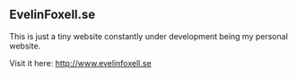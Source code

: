 ## EvelinFoxell.se
This is just a tiny website constantly under development being my personal website.

Visit it here:
http://www.evelinfoxell.se
